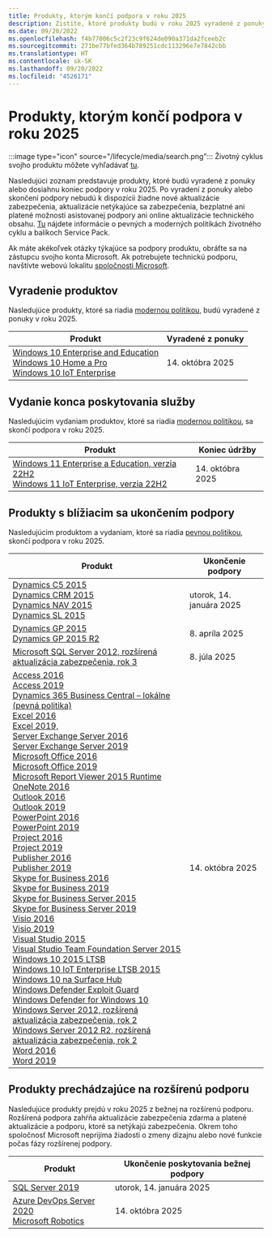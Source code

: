 ```yaml
---
title: Produkty, ktorým končí podpora v roku 2025
description: Zistite, ktoré produkty budú v roku 2025 vyradené z ponuky, ktorých podpora skončí alebo ktoré sa presunú z bežnej do rozšírenej podpory.
ms.date: 09/20/2022
ms.openlocfilehash: f4b77006c5c2f23c9f624de090a371da2fceeb2c
ms.sourcegitcommit: 271be77bfed364b789251cdc113296e7e7842cbb
ms.translationtype: HT
ms.contentlocale: sk-SK
ms.lasthandoff: 09/20/2022
ms.locfileid: "4526171"
---
```

# <a name="products-ending-support-in-2025"></a>Produkty, ktorým končí podpora v roku 2025

:::image type="icon" source="/lifecycle/media/search.png":::
Životný cyklus svojho produktu môžete vyhľadávať [tu](/lifecycle/products/).

Nasledujúci zoznam predstavuje produkty, ktoré budú vyradené z ponuky alebo dosiahnu koniec podpory v roku 2025. Po vyradení z ponuky alebo skončení podpory nebudú k dispozícii žiadne nové aktualizácie zabezpečenia, aktualizácie netýkajúce sa zabezpečenia, bezplatné ani platené možnosti asistovanej podpory ani online aktualizácie technického obsahu. [Tu](/lifecycle/overview/product-end-of-support-overview) nájdete informácie o pevných a moderných politikách životného cyklu a balíkoch Service Pack.

Ak máte akékoľvek otázky týkajúce sa podpory produktu, obráťte sa na zástupcu svojho konta Microsoft. Ak potrebujete technickú podporu, navštívte webovú lokalitu [spoločnosti Microsoft](https://support.microsoft.com/contactus/?ws=support).

## <a name="product-retirements"></a>Vyradenie produktov

Nasledujúce produkty, ktoré sa riadia [modernou politikou](/lifecycle/policies/modern), budú vyradené z ponuky v roku 2025.

| Produkt | Vyradené z ponuky |
| --- | --- |
| [Windows 10 Enterprise and Education](/lifecycle/products/windows-10-enterprise-and-education?branch=live)<br>[Windows 10 Home a Pro](/lifecycle/products/windows-10-home-and-pro?branch=live)<br>[Windows 10 IoT Enterprise](/lifecycle/products/windows-10-iot-enterprise?branch=live)<br> | 14. októbra 2025 |


## <a name="release-end-of-servicing"></a>Vydanie konca poskytovania služby

Nasledujúcim vydaniam produktov, ktoré sa riadia [modernou politikou](/lifecycle/policies/modern), sa skončí podpora v roku 2025.

| Produkt | Koniec údržby |
| --- | --- |
| [Windows 11 Enterprise a Education, verzia 22H2](/lifecycle/products/windows-11-enterprise-and-education?branch=live)<br>[Windows 11 IoT Enterprise, verzia 22H2](/lifecycle/products/windows-11-iot-enterprise?branch=live)<br> | 14. októbra 2025 |


## <a name="products-reaching-end-of-support"></a>Produkty s blížiacim sa ukončením podpory

Nasledujúcim produktom a vydaniam, ktoré sa riadia [pevnou politikou](/lifecycle/policies/fixed), skončí podpora v roku 2025.

| Produkt | Ukončenie podpory |
| --- | --- |
| [Dynamics C5 2015](/lifecycle/products/dynamics-c5-2015?branch=live)<br>[Dynamics CRM 2015](/lifecycle/products/dynamics-crm-2015?branch=live)<br>[Dynamics NAV 2015](/lifecycle/products/dynamics-nav-2015?branch=live)<br>[Dynamics SL 2015](/lifecycle/products/dynamics-sl-2015?branch=live)<br> | utorok, 14. januára 2025 |
| [Dynamics GP 2015](/lifecycle/products/dynamics-gp-2015?branch=live)<br>[Dynamics GP 2015 R2](/lifecycle/products/dynamics-gp-2015-r2?branch=live)<br> | 8. apríla 2025 |
| [Microsoft SQL Server 2012, rozšírená aktualizácia zabezpečenia, rok 3](/lifecycle/products/microsoft-sql-server-2012?branch=live)<br> | 8. júla 2025 |
| [Access 2016](/lifecycle/products/access-2016?branch=live)<br>[Access 2019](/lifecycle/products/access-2019?branch=live)<br>[Dynamics 365 Business Central – lokálne (pevná politika)](/lifecycle/products/dynamics-365-business-central-onpremises-fixed-policy?branch=live)<br>[Excel 2016](/lifecycle/products/excel-2016?branch=live)<br>[Excel 2019,](/lifecycle/products/excel-2019?branch=live)<br>[Server Exchange Server 2016](/lifecycle/products/exchange-server-2016?branch=live)<br>[Server Exchange Server 2019](/lifecycle/products/exchange-server-2019?branch=live)<br>[Microsoft Office 2016](/lifecycle/products/microsoft-office-2016?branch=live)<br>[Microsoft Office 2019](/lifecycle/products/microsoft-office-2019?branch=live)<br>[Microsoft Report Viewer 2015 Runtime](/lifecycle/products/microsoft-report-viewer-2015-runtime?branch=live)<br>[OneNote 2016](/lifecycle/products/onenote-2016?branch=live)<br>[Outlook 2016](/lifecycle/products/outlook-2016?branch=live)<br>[Outlook 2019](/lifecycle/products/outlook-2019?branch=live)<br>[PowerPoint 2016](/lifecycle/products/powerpoint-2016?branch=live)<br>[PowerPoint 2019](/lifecycle/products/powerpoint-2019?branch=live)<br>[Project 2016](/lifecycle/products/project-2016?branch=live)<br>[Project 2019](/lifecycle/products/project-2019?branch=live)<br>[Publisher 2016](/lifecycle/products/publisher-2016?branch=live)<br>[Publisher 2019](/lifecycle/products/publisher-2019?branch=live)<br>[Skype for Business 2016](/lifecycle/products/skype-for-business-2016?branch=live)<br>[Skype for Business 2019](/lifecycle/products/skype-for-business-2019?branch=live)<br>[Skype for Business Server 2015](/lifecycle/products/skype-for-business-server-2015?branch=live)<br>[Skype for Business Server 2019](/lifecycle/products/skype-for-business-server-2019?branch=live)<br>[Visio 2016](/lifecycle/products/visio-2016?branch=live)<br>[Visio 2019](/lifecycle/products/visio-2019?branch=live)<br>[Visual Studio 2015](/lifecycle/products/visual-studio-2015?branch=live)<br>[Visual Studio Team Foundation Server 2015](/lifecycle/products/visual-studio-team-foundation-server-2015?branch=live)<br>[Windows 10 2015 LTSB](/lifecycle/products/windows-10-2015-ltsb?branch=live)<br>[Windows 10 IoT Enterprise LTSB 2015](/lifecycle/products/windows-10-iot-enterprise-ltsb-2015?branch=live)<br>[Windows 10 na Surface Hub](/lifecycle/products/windows-10-on-surface-hub?branch=live)<br>[Windows Defender Exploit Guard](/lifecycle/products/windows-defender-exploit-guard?branch=live)<br>[Windows Defender for Windows 10](/lifecycle/products/windows-defender-for-windows-10?branch=live)<br>[Windows Server 2012, rozšírená aktualizácia zabezpečenia, rok 2](/lifecycle/products/windows-server-2012?branch=live)<br>[Windows Server 2012 R2, rozšírená aktualizácia zabezpečenia, rok 2](/lifecycle/products/windows-server-2012-r2?branch=live)<br>[Word 2016](/lifecycle/products/word-2016?branch=live)<br>[Word 2019](/lifecycle/products/word-2019?branch=live)<br> | 14. októbra 2025 |


## <a name="products-moving-to-extended-support"></a>Produkty prechádzajúce na rozšírenú podporu

Nasledujúce produkty prejdú v roku 2025 z bežnej na rozšírenú podporu. Rozšírená podpora zahŕňa aktualizácie zabezpečenia zdarma a platené aktualizácie a podporu, ktoré sa netýkajú zabezpečenia. Okrem toho spoločnosť Microsoft neprijíma žiadosti o zmeny dizajnu alebo nové funkcie počas fázy rozšírenej podpory.

| Produkt | Ukončenie poskytovania bežnej podpory |
| --- | --- |
| [SQL Server 2019](/lifecycle/products/sql-server-2019?branch=live)<br> | utorok, 14. januára 2025 |
| [Azure DevOps Server 2020](/lifecycle/products/azure-devops-server-2020?branch=live)<br>[Microsoft Robotics](/lifecycle/products/microsoft-robotics?branch=live)<br> | 14. októbra 2025 |
